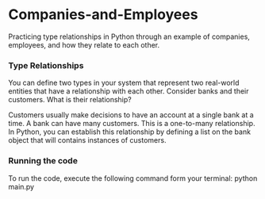 # Companies-and-Employees
Practicing type relationships in Python through an example of companies, employees, and how they relate to each other.

### Type Relationships 
You can define two types in your system that represent two real-world entities that have a relationship with each other. Consider banks and their customers. What is their relationship?

Customers usually make decisions to have an account at a single bank at a time. A bank can have many customers. This is a one-to-many relationship. In Python, you can establish this relationship by defining a list on the bank object that will contains instances of customers. 

### Running the code
To run the code, execute the following command form your terminal: python main.py